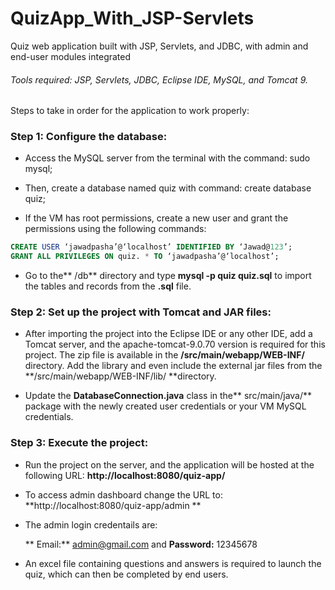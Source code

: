 #  QuizApp_With_JSP-Servlets
Quiz web application built with JSP, Servlets, and JDBC, with admin and end-user modules integrated

######  Tools required: JSP, Servlets, JDBC, Eclipse IDE, MySQL, and Tomcat 9.

Steps to take in order for the application to work properly:

###  Step 1: Configure the database:

-  Access the MySQL server from the terminal with the command: sudo mysql;

- Then, create a database named quiz with command: create database quiz;
- If the VM has root permissions, create a new user and grant the permissions using the following commands:

```sql
CREATE USER ‘jawadpasha’@‘localhost’ IDENTIFIED BY ‘Jawad@123’;
GRANT ALL PRIVILEGES ON quiz. * TO ‘jawadpasha’@‘localhost’;
```

- Go to the** /db** directory and type **mysql -p quiz quiz.sql** to import the tables and records from the **.sql** file.

### Step 2: Set up the project with Tomcat and JAR files:

- After importing the project into the Eclipse IDE or any other IDE, add a Tomcat server, and the apache-tomcat-9.0.70 version is required for this project. The zip file is available in the **/src/main/webapp/WEB-INF/** directory. Add the library and even include the external jar files from the **/src/main/webapp/WEB-INF/lib/ **directory.

- Update the **DatabaseConnection.java** class in the** src/main/java/** package with the newly created user credentials or your VM MySQL credentials.

### Step 3: Execute the project:

- Run the project on the server, and the application will be hosted at the following URL: **http://localhost:8080/quiz-app/**

- To access admin dashboard change the URL to: **http://localhost:8080/quiz-app/admin **

- The admin login credentails are:

	** Email:** admin@gmail.com and **Password:** 12345678

- An excel file containing questions and answers is required to launch the quiz, which can then be completed by end users.
